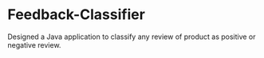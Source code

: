 # Feedback-Classifier
Designed a Java application to classify any review of product as positive or negative review.
